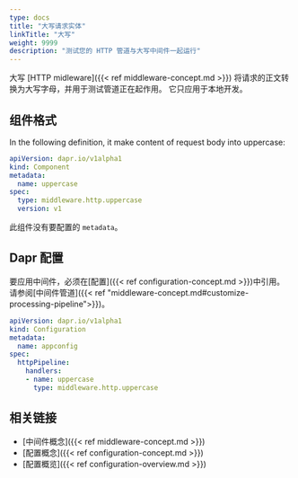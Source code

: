 ```yaml
---
type: docs
title: "大写请求实体"
linkTitle: "大写"
weight: 9999
description: "测试您的 HTTP 管道与大写中间件一起运行"
---
```


大写 [HTTP midleware]({{< ref middleware-concept.md >}}) 将请求的正文转换为大写字母，并用于测试管道正在起作用。 它只应用于本地开发。

## 组件格式

In the following definition, it make content of request body into uppercase:

```yaml
apiVersion: dapr.io/v1alpha1
kind: Component
metadata:
  name: uppercase
spec:
  type: middleware.http.uppercase
  version: v1
```

此组件没有要配置的 `metadata`。

## Dapr 配置

要应用中间件，必须在[配置]({{< ref configuration-concept.md >}})中引用。 请参阅[中间件管道]({{< ref "middleware-concept.md#customize-processing-pipeline">}})。

```yaml
apiVersion: dapr.io/v1alpha1
kind: Configuration
metadata:
  name: appconfig
spec:
  httpPipeline:
    handlers:
    - name: uppercase
      type: middleware.http.uppercase
```

## 相关链接

- [中间件概念]({{< ref middleware-concept.md >}})
- [配置概念]({{< ref configuration-concept.md >}})
- [配置概览]({{< ref configuration-overview.md >}})
